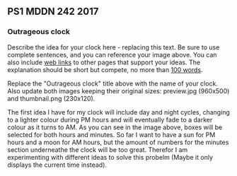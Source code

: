 ## PS1 MDDN 242 2017

### Outrageous clock

Describe the idea for your clock here - replacing this text.
Be sure to use complete sentences, and you can reference your 
image above. You can also include
[web links](https://en.wikipedia.org/wiki/Clock_of_the_Long_Now)
to other pages that support your ideas.  The explanation should
be short but compete, no more than [100 words](https://wordcounter.net/).

Replace the "Outrageous clock" title above with the name of
your clock. Also update both images keeping their original sizes:
preview.jpg (960x500) and thumbnail.png (230x120).



The first idea I have for my clock will include day and night cycles, changing to a lighter colour during PM hours and will eventually fade to a darker colour as it turns to AM. As you can see in the image above, boxes will be selected for both hours and minutes. So far I want to have a sun for PM hours and a moon for AM hours, but the amount of numbers for the minutes section underneathe the clock will be too great. Therefor I am experimenting with different ideas to solve this probelm (Maybe it only displays the current time instead).